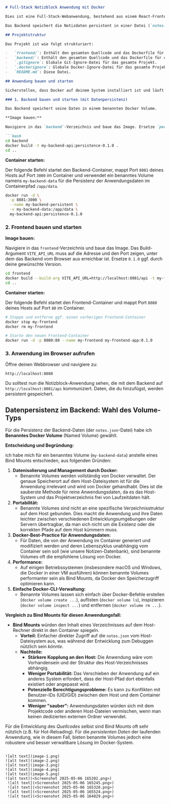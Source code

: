```markdown
# Full-Stack Notizblock Anwendung mit Docker

Dies ist eine Full-Stack-Webanwendung, bestehend aus einem React-Frontend und einer Node.js/Express-API als Backend. Beide Komponenten sind separat containerisiert und können unabhängig voneinander gebaut und gestartet werden. Die Kommunikation zwischen Frontend und Backend erfolgt über HTTP-Requests.

Das Backend speichert die Notizdaten persistent in einer Datei (`notes.json`) innerhalb eines Docker Volumes, um sicherzustellen, dass die Daten auch nach Neustarts oder Neuerstellungen des Backend-Containers erhalten bleiben.

## Projektstruktur

Das Projekt ist wie folgt strukturiert:

-   `frontend/`: Enthält den gesamten Quellcode und das Dockerfile für die React-Frontend-Anwendung.
-   `backend/`: Enthält den gesamten Quellcode und das Dockerfile für die Node.js/Express-Backend-API.
-   `.gitignore`: Globale Git-Ignore-Datei für das gesamte Projekt.
-   `.dockerignore`: Globale Docker-Ignore-Datei für das gesamte Projekt.
-   `README.md`: Diese Datei.

## Anwendung bauen und starten

Sicherstellen, dass Docker auf deinem System installiert ist und läuft.

### 1. Backend bauen und starten (mit Datenpersistenz)

Das Backend speichert seine Daten in einem benannten Docker Volume.

**Image bauen:**

Navigiere in das `backend`-Verzeichnis und baue das Image. Ersetze `persistence-0.1.0` ggf. durch deine gewünschte Version.

```bash
cd backend
docker build -t my-backend-api:persistence-0.1.0 .
cd ..
```

**Container starten:**

Der folgende Befehl startet den Backend-Container, mappt Port `8081` deines Hosts auf Port `3000` im Container und verwendet ein benanntes Volume namens `my-backend-data` für die Persistenz der Anwendungsdaten im Containerpfad `/app/data`.

```bash
docker run -d \
  -p 8081:3000 \
  --name my-backend-persistent \
  -v my-backend-data:/app/data \
  my-backend-api:persistence-0.1.0
```



### 2. Frontend bauen und starten

**Image bauen:**

Navigiere in das `frontend`-Verzeichnis und baue das Image. Das Build-Argument `VITE_API_URL` muss auf die Adresse und den Port zeigen, unter dem das Backend vom Browser aus erreichbar ist. Ersetze `0.1.0` ggf. durch deine gewünschte Version.

```bash
cd frontend
docker build --build-arg VITE_API_URL=http://localhost:8081/api -t my-frontend-app:0.1.0 .
cd ..
```

**Container starten:**

Der folgende Befehl startet den Frontend-Container und mappt Port `8080` deines Hosts auf Port `80` im Container.

```bash
# Stoppe und entferne ggf. einen vorherigen Frontend-Container
docker stop my-frontend
docker rm my-frontend

# Starte den neuen Frontend-Container
docker run -d -p 8080:80 --name my-frontend my-frontend-app:0.1.0
```

### 3. Anwendung im Browser aufrufen

Öffne deinen Webbrowser und navigiere zu:

`http://localhost:8080`

Du solltest nun die Notizblock-Anwendung sehen, die mit dem Backend auf `http://localhost:8081/api` kommuniziert. Daten, die du hinzufügst, werden persistent gespeichert.

## Datenpersistenz im Backend: Wahl des Volume-Typs

Für die Persistenz der Backend-Daten (der `notes.json`-Datei) habe ich **Benanntes Docker Volume** (Named Volume) gewählt.

**Entscheidung und Begründung:**

ich habe mich für ein benanntes Volume (`my-backend-data`) anstelle eines Bind Mounts entschieden, aus folgenden Gründen:

1.  **Datenisolierung und Management durch Docker:**
    *   Benannte Volumes werden vollständig von Docker verwaltet. Der genaue Speicherort auf dem Host-Dateisystem ist für die Anwendung irrelevant und wird von Docker gehandhabt. Dies ist die sauberste Methode für reine Anwendungsdaten, da es das Host-System und das Projektverzeichnis frei von Laufzeitdaten hält.
2.  **Portabilität:**
    *   Benannte Volumes sind nicht an eine spezifische Verzeichnisstruktur auf dem Host gebunden. Dies macht die Anwendung und ihre Daten leichter zwischen verschiedenen Entwicklungsumgebungen oder Servern übertragbar, da man sich nicht um die Existenz oder die korrekten Pfade auf dem Host kümmern muss.
3.  **Docker-Best-Practice für Anwendungsdaten:**
    *   Für Daten, die von der Anwendung im Container generiert und modifiziert werden und deren Lebenszyklus unabhängig vom Container sein soll (wie unsere Notizen-Datenbank), sind benannte Volumes oft die empfohlene Lösung von Docker.
4.  **Performance:**
    *   Auf einigen Betriebssystemen (insbesondere macOS und Windows, die Docker in einer VM ausführen) können benannte Volumes performanter sein als Bind Mounts, da Docker den Speicherzugriff optimieren kann.
5.  **Einfache Docker-CLI-Verwaltung:**
    *   Benannte Volumes lassen sich einfach über Docker-Befehle erstellen (`docker volume create ...`), auflisten (`docker volume ls`), inspizieren (`docker volume inspect ...`) und entfernen (`docker volume rm ...`).

**Vergleich zu Bind Mounts für diesen Anwendungsfall:**

*   **Bind Mounts** würden den Inhalt eines Verzeichnisses auf dem Host-Rechner direkt in den Container spiegeln.
    *   **Vorteil:** Einfacher direkter Zugriff auf die `notes.json` vom Host-Dateisystem aus, was während der Entwicklung zum Debuggen nützlich sein *könnte*.
    *   **Nachteile:**
        *   **Stärkere Kopplung an den Host:** Die Anwendung wäre vom Vorhandensein und der Struktur des Host-Verzeichnisses abhängig.
        *   **Weniger Portabilität:** Das Verschieben der Anwendung auf ein anderes System erfordert, dass der Host-Pfad dort ebenfalls existiert oder angepasst wird.
        *   **Potenzielle Berechtigungsprobleme:** Es kann zu Konflikten mit Benutzer-IDs (UID/GID) zwischen dem Host und dem Container kommen.
        *   **Weniger "sauber":** Anwendungsdaten würden sich mit dem Projektcode oder anderen Host-Dateien vermischen, wenn man keinen dedizierten externen Ordner verwendet.

Für die Entwicklung des *Quellcodes* selbst sind Bind Mounts oft sehr nützlich (z.B. für Hot-Reloading). Für die *persistenten Daten* der laufenden Anwendung, wie in diesem Fall, bieten benannte Volumes jedoch eine robustere und besser verwaltbare Lösung im Docker-System.
```

![alt text](image-1.png)
![alt text](image-2.png)
![alt text](image-3.png)
![alt text](image-4.png)
![alt text](image-5.png)
![alt text](<Screenshot 2025-05-06 165202.png>)
 ![alt text](<Screenshot 2025-05-06 165245.png>) 
 ![alt text](<Screenshot 2025-05-06 165328.png>) 
 ![alt text](<Screenshot 2025-05-06 165524.png>) 
 ![alt text](<Screenshot 2025-05-06 164829.png>)